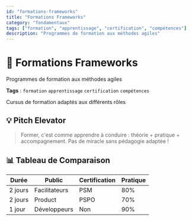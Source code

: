 ```yaml
---
id: "formations-frameworks"
title: "Formations Frameworks"
category: "fondamentaux"
tags: ["formation", "apprentissage", "certification", "compétences"]
description: "Programmes de formation aux méthodes agiles"
---
```


# 🧠 Formations Frameworks

Programmes de formation aux méthodes agiles

**Tags** : `formation` `apprentissage` `certification` `compétences`

Cursus de formation adaptés aux différents rôles

## 💡 Pitch Elevator

> Former, c'est comme apprendre à conduire : théorie + pratique + accompagnement. Pas de miracle sans pédagogie adaptée !

## 📊 Tableau de Comparaison

| Durée | Public | Certification | Pratique |
|---|---|---|---|
| 2 jours | Facilitateurs | PSM | 80% |
| 2 jours | Product | PSPO | 70% |
| 1 jour | Développeurs | Non | 90% |
